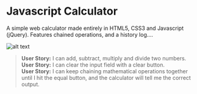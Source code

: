 # Javascript Calculator

A simple web calculator made entirely in HTML5, CSS3 and Javascript (jQuery). Features chained operations, and a history log....

![alt text](https://caleb-ellis.github.io/assets/img/calculator.jpg)

>**User Story:** I can add, subtract, multiply and divide two numbers.<br>
>**User Story:** I can clear the input field with a clear button.<br>
>**User Story:** I can keep chaining mathematical operations together until I hit the equal button, and the calculator will tell me the correct output.<br>
